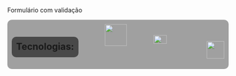 


Formulário com validação



<div style="
display:flex;
justify-content: space-between;
background-color: #a0a0a0;
border-radius: 10px;
padding: 10px
">
<h2 style="
display:flex;
justify-content: space-between;
background-color: #494949;
border-radius: 10px;
padding: 10px
" >Tecnologias:</h2>
<img src="https://cdn.freebiesupply.com/logos/large/2x/css3-logo-svg-vector.svg" width="50px">



<img src="https://cdn.freebiesupply.com/logos/large/2x/html5-logo-png-transparent.png" width="30px" height="100%" style="margin-top: 25px; margin-right: 30px;">


<img src="https://cdn.freebiesupply.com/logos/large/2x/javascript-logo-png-transparent.png" width="40px" 
style="margin-top: 25px;">
</div>